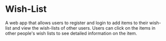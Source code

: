 # Wish-List
A web app that allows users to register and login to add items to their wish-list and view the wish-lists of other users. Users can click on the items in other people's wish lists to see detailed information on the item.
